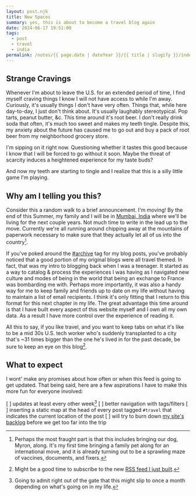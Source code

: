 ```yaml
---
layout: post.njk
title: New Spaces
summary: yes, this is about to become a travel blog again
date: 2024-06-17 19:51:00
tags:
  - post
  - travel
  - india
permalink: /notes/{{ page.date | dateYear }}/{{ title | slugify }}/index.html
---
```


## Strange Cravings

Whenever I'm about to leave the U.S. for an extended period of time, I find myself craving things I know I will not have access to while I'm away. Curiously, it's usually things I don't have very often. Things that, while here day-to-day, I just don't think about. It's usually laughably stereotypical. Pop tarts, peanut butter, &c. This time around it's root beer. I don't really drink soda that often, it's much too sweet and makes my teeth tingle. Despite this, my anxiety about the future has caused me to go out and buy a pack of root beer from my neighborhood grocery store.

I'm sipping on it right now. Questioning whether it tastes this good because I know that I will be forced to go without it soon. Maybe the threat of scarcity induces a heightened experience for my taste buds?

And now my teeth are starting to tingle and I realize that this is a silly little game I'm playing.

## Why am I telling you this?

Consider this a random walk to a brief announcement. I'm moving! By the end of this Summer, my family and I will be in [Mumbai, India](https://en.wikipedia.org/wiki/Mumbai) where we'll be living for the next couple years. Not much time to write in the lead up to the move. Currently we're all running around chipping away at the mountains of paperwork necessary to make sure that they actually let all of us into the country[^1].

If you've poked around the [#archive](https://cyberb.space/tags/archive/) tag for my blog posts, you've probably noticed that a good portion of my original blogs were all travel themed. In fact, that was my intro to blogging back when I was a teenager. It started as a way to catalog & process the experiences I was having as I navigated new culture and modes of being in the world that being an exchange to France was bombarding me with. Perhaps more importantly, it was also a handy way for me to keep family and friends up to date on my life without having to maintain a list of email recipients. I think it's only fitting that I return to this format for this next chapter in my life. The great advantage this time around is that I have built every aspect of this website myself and I own all my own data. As a result I have more control over the experience of reading it.

All this to say, if you like travel, and you want to keep tabs on what it's like to be a mid 30s U.S. tech worker who's suddenly transplanted to a city that's ~31 times bigger than the one he's lived in for the past decade, be sure to keep an eye on this blog[^2].

## What to expect

I wont' make any promises about how often or when this feed is going to get updated. That being said, here are a few aspirations I have to make this more fun for everyone involved:

[ ] updates at least every other week[^3]
[ ] better navigation with tags/filters
[ ] inserting a static map at the head of every post tagged `#travel` that indicates the current location of the post
[ ] will try to burn down [my site's backlog](https://github.com/riastrad/cyberbspace/issues?q=is%3Aissue+is%3Aopen+created%3A%3C2024-06-17) before we get too far into the trip

[^1]: Perhaps the most fraught part is that this includes bringing our dog, Myron, along. It's my first time bringing a family pet along for an international move, and it is already turning out to be a sprawling maze of vaccines, documents, and fixers.
[^2]: Might be a good time to subscribe to the new [RSS feed I just built](/notes/2024/feeder-finally/).
[^3]: Going to admit right out of the gate that this might slip to once a month depending on what's going on in my life.

